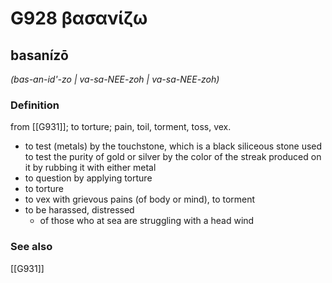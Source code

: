 # G928 βασανίζω

## basanízō

_(bas-an-id'-zo | va-sa-NEE-zoh | va-sa-NEE-zoh)_

### Definition

from [[G931]]; to torture; pain, toil, torment, toss, vex.

- to test (metals) by the touchstone, which is a black siliceous stone used to test the purity of gold or silver by the color of the streak produced on it by rubbing it with either metal
- to question by applying torture
- to torture
- to vex with grievous pains (of body or mind), to torment
- to be harassed, distressed
  - of those who at sea are struggling with a head wind

### See also

[[G931]]

